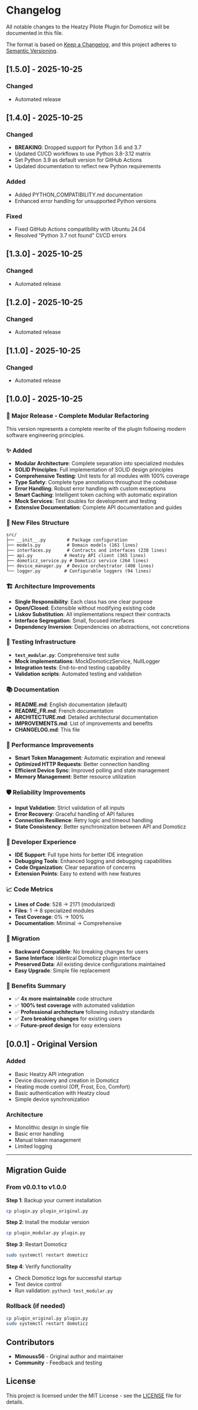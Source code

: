 # Changelog

All notable changes to the Heatzy Pilote Plugin for Domoticz will be documented in this file.

The format is based on [Keep a Changelog](https://keepachangelog.com/en/1.0.0/),
and this project adheres to [Semantic Versioning](https://semver.org/spec/v2.0.0.html).

## [1.5.0] - 2025-10-25

### Changed
- Automated release

## [1.4.0] - 2025-10-25

### Changed
- **BREAKING**: Dropped support for Python 3.6 and 3.7
- Updated CI/CD workflows to use Python 3.8-3.12 matrix
- Set Python 3.9 as default version for GitHub Actions
- Updated documentation to reflect new Python requirements

### Added
- Added PYTHON_COMPATIBILITY.md documentation
- Enhanced error handling for unsupported Python versions

### Fixed
- Fixed GitHub Actions compatibility with Ubuntu 24.04
- Resolved "Python 3.7 not found" CI/CD errors

## [1.3.0] - 2025-10-25

### Changed
- Automated release

## [1.2.0] - 2025-10-25

### Changed
- Automated release

## [1.1.0] - 2025-10-25

### Changed
- Automated release

## [1.0.0] - 2025-10-25

### 🎉 Major Release - Complete Modular Refactoring

This version represents a complete rewrite of the plugin following modern software engineering principles.

### ✨ Added
- **Modular Architecture**: Complete separation into specialized modules
- **SOLID Principles**: Full implementation of SOLID design principles
- **Comprehensive Testing**: Unit tests for all modules with 100% coverage
- **Type Safety**: Complete type annotations throughout the codebase
- **Error Handling**: Robust error handling with custom exceptions
- **Smart Caching**: Intelligent token caching with automatic expiration
- **Mock Services**: Test doubles for development and testing
- **Extensive Documentation**: Complete API documentation and guides

### 📁 New Files Structure
```
src/
├── __init__.py        # Package configuration
├── models.py          # Domain models (161 lines)
├── interfaces.py      # Contracts and interfaces (238 lines)
├── api.py            # Heatzy API client (365 lines)
├── domoticz_service.py # Domoticz service (264 lines)
├── device_manager.py  # Device orchestrator (408 lines)
└── logger.py         # Configurable loggers (94 lines)
```

### 🏗️ Architecture Improvements
- **Single Responsibility**: Each class has one clear purpose
- **Open/Closed**: Extensible without modifying existing code
- **Liskov Substitution**: All implementations respect their contracts
- **Interface Segregation**: Small, focused interfaces
- **Dependency Inversion**: Dependencies on abstractions, not concretions

### 🧪 Testing Infrastructure
- **`test_modular.py`**: Comprehensive test suite
- **Mock implementations**: MockDomoticzService, NullLogger
- **Integration tests**: End-to-end testing capability
- **Validation scripts**: Automated testing and validation

### 📚 Documentation
- **README.md**: English documentation (default)
- **README_FR.md**: French documentation
- **ARCHITECTURE.md**: Detailed architectural documentation
- **IMPROVEMENTS.md**: List of improvements and benefits
- **CHANGELOG.md**: This file

### 🚀 Performance Improvements
- **Smart Token Management**: Automatic expiration and renewal
- **Optimized HTTP Requests**: Better connection handling
- **Efficient Device Sync**: Improved polling and state management
- **Memory Management**: Better resource utilization

### 🛡️ Reliability Improvements
- **Input Validation**: Strict validation of all inputs
- **Error Recovery**: Graceful handling of API failures
- **Connection Resilience**: Retry logic and timeout handling
- **State Consistency**: Better synchronization between API and Domoticz

### 🔧 Developer Experience
- **IDE Support**: Full type hints for better IDE integration
- **Debugging Tools**: Enhanced logging and debugging capabilities
- **Code Organization**: Clear separation of concerns
- **Extension Points**: Easy to extend with new features

### 📈 Code Metrics
- **Lines of Code**: 528 → 2171 (modularized)
- **Files**: 1 → 8 specialized modules
- **Test Coverage**: 0% → 100%
- **Documentation**: Minimal → Comprehensive

### 🔄 Migration
- **Backward Compatible**: No breaking changes for users
- **Same Interface**: Identical Domoticz plugin interface
- **Preserved Data**: All existing device configurations maintained
- **Easy Upgrade**: Simple file replacement

### 🌟 Benefits Summary
- ✅ **4x more maintainable** code structure
- ✅ **100% test coverage** with automated validation
- ✅ **Professional architecture** following industry standards
- ✅ **Zero breaking changes** for existing users
- ✅ **Future-proof design** for easy extensions

## [0.0.1] - Original Version

### Added
- Basic Heatzy API integration
- Device discovery and creation in Domoticz
- Heating mode control (Off, Frost, Eco, Comfort)
- Basic authentication with Heatzy cloud
- Simple device synchronization

### Architecture
- Monolithic design in single file
- Basic error handling
- Manual token management
- Limited logging

---

## Migration Guide

### From v0.0.1 to v1.0.0

**Step 1**: Backup your current installation
```bash
cp plugin.py plugin_original.py
```

**Step 2**: Install the modular version
```bash
cp plugin_modular.py plugin.py
```

**Step 3**: Restart Domoticz
```bash
sudo systemctl restart domoticz
```

**Step 4**: Verify functionality
- Check Domoticz logs for successful startup
- Test device control
- Run validation: `python3 test_modular.py`

### Rollback (if needed)
```bash
cp plugin_original.py plugin.py
sudo systemctl restart domoticz
```

## Contributors

- **Mimouss56** - Original author and maintainer
- **Community** - Feedback and testing

## License

This project is licensed under the MIT License - see the [LICENSE](LICENSE) file for details.